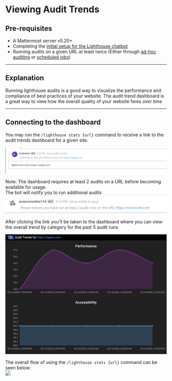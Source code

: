# Viewing Audit Trends

## Pre-requisites
* A Mattermost server v5.20+
* Completing the [initial setup for the Lighthouse chatbot](/README.md#deployment)
* Running audits on a given URL at least twice (Either through [ad-hoc auditing](/documentation/recipes/ad-hoc.md) or [scheduled jobs](/documentation/recipes/scheduling.md))

---

## Explanation
Running lighthouse audits is a good way to visualize the performance and compliance of best practices of your website. The audit trend dashboard is a great way to view how the overall quality of your website fares _over time_

---

## Connecting to the dashboard
You may run the `/lighthouse stats {url}` command to receive a link to the audit trends dashboard for a given site.

![](/documentation/img/audit-stats-cmd.png)

Note: The dashboard requires at least 2 audits on a URL before becoming available for usage.  
The bot will notify you to run additional audits
![](/documentation/img/audit-stats-error.png)

After clicking the link you'll be taken to the dashboard where you can view the overall trend by category for the past 5 audit runs

![](/documentation/img/audit-trend-dashboard.png)

The overall flow of using the `/lighthouse stats {url}` command can be seen below:  
![](/documentation/img/audit-trend-dashboard.gif)